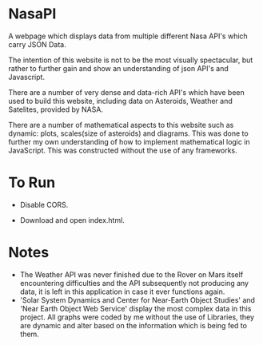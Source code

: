 # NasaPI
A webpage which displays data from multiple different Nasa API's which carry JSON Data. 

The intention of this website is not to be the most visually spectacular, but rather to further gain and show an understanding of json API's and Javascript.

There are a number of very dense and data-rich API's which have been used to build this website, including data on Asteroids, Weather and Satelites, provided by NASA.

There are a number of mathematical aspects to this website such as dynamic: plots, scales(size of asteroids) and diagrams. This was done to further my own understanding of how to implement mathematical logic in JavaScript. This was constructed without the use of any frameworks.

# To Run

- Disable CORS.

- Download and open index.html.

# Notes

- The Weather API was never finished due to the Rover on Mars itself encountering difficulties and the API subsequently not producing any data, it is left in this application in case it ever functions again. 
- 'Solar System Dynamics and Center for Near-Earth Object Studies' and 'Near Earth Object Web Service' display the most complex data in this project. All graphs were coded by me without the use of Libraries, they are dynamic and alter based on the information which is being fed to them.
